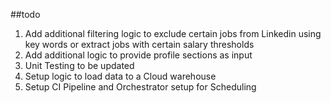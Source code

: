 ##todo

1. Add additional filtering logic to exclude certain jobs from Linkedin using key words or extract jobs with certain salary thresholds
2. Add additional logic to provide profile sections as input
3. Unit Testing to be updated
4. Setup logic to load data to a Cloud warehouse
5. Setup CI Pipeline and Orchestrator setup for Scheduling
